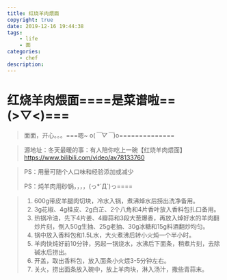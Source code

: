 ```yaml
---
title: 红烧羊肉煨面
copyright: true
date: 2019-12-16 19:44:38
tags:
	- life
	- 面
categories:
	- chef
description:
---
```


# 红烧羊肉煨面====是菜谱啦==(>▽<)===

>面面，开心。。。===嗯~ o(*￣▽￣*)o==============

<!--more-->

>源地址：冬天最暖的事：有人陪你吃上一碗【红烧羊肉煨面】https://www.bilibili.com/video/av78133760

>PS：用量可随个人口味和经验添加或减少
>
>PS：炖羊肉用砂锅，，，，(っ*´Д`)っ====

>1. 600g带皮羊腿肉切块，冷水入锅，煮沸焯水后捞出洗净备用。
>2. 3g花椒、4g桂皮、2g白芷、2个八角和4片香叶放入香料包扎口备用。
>3. 热锅冷油，先下4片姜、4瓣蒜和3段大葱爆香，再放入焯好水的羊肉翻炒片刻，倒入50g生抽、25g老抽、30g冰糖和15g料酒翻炒均匀。
>4. 锅中放入香料包和1.5L水，大火煮沸后转小火炖一个半小时。
>5. 羊肉快炖好前10分钟，另起一锅烧水，水沸后下面条，稍煮片刻，去除碱水后捞出。
>6. 开盖，取出香料包，放入面条小火煨3-5分钟左右。
>7. 关火，捞出面条放入碗中，放上羊肉块，淋入汤汁，撒些青蒜末。